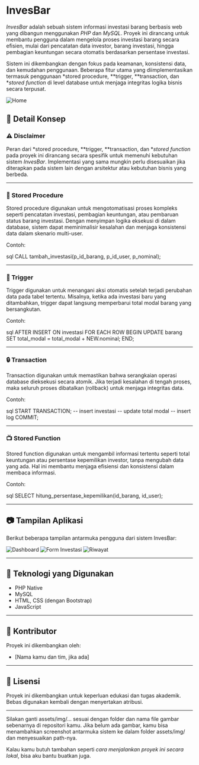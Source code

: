 
# InvesBar

*InvesBar* adalah sebuah sistem informasi investasi barang berbasis web yang dibangun menggunakan *PHP* dan *MySQL*. Proyek ini dirancang untuk membantu pengguna dalam mengelola proses investasi barang secara efisien, mulai dari pencatatan data investor, barang investasi, hingga pembagian keuntungan secara otomatis berdasarkan persentase investasi.

Sistem ini dikembangkan dengan fokus pada keamanan, konsistensi data, dan kemudahan penggunaan. Beberapa fitur utama yang diimplementasikan termasuk penggunaan *stored procedure, **trigger, **transaction, dan **stored function* di level database untuk menjaga integritas logika bisnis secara terpusat.

![Home](assets/img/home.png)

## 📌 Detail Konsep

### ⚠ Disclaimer

Peran dari *stored procedure, **trigger, **transaction, dan **stored function* pada proyek ini dirancang secara spesifik untuk memenuhi kebutuhan sistem *InvesBar*. Implementasi yang sama mungkin perlu disesuaikan jika diterapkan pada sistem lain dengan arsitektur atau kebutuhan bisnis yang berbeda.

---

### 🧠 Stored Procedure

Stored procedure digunakan untuk mengotomatisasi proses kompleks seperti pencatatan investasi, pembagian keuntungan, atau pembaruan status barang investasi. Dengan menyimpan logika eksekusi di dalam database, sistem dapat meminimalisir kesalahan dan menjaga konsistensi data dalam skenario multi-user.

Contoh:

sql
CALL tambah_investasi(p_id_barang, p_id_user, p_nominal);


---

### 🔁 Trigger

Trigger digunakan untuk menangani aksi otomatis setelah terjadi perubahan data pada tabel tertentu. Misalnya, ketika ada investasi baru yang ditambahkan, trigger dapat langsung memperbarui total modal barang yang bersangkutan.

Contoh:

sql
AFTER INSERT ON investasi FOR EACH ROW
BEGIN
   UPDATE barang SET total_modal = total_modal + NEW.nominal;
END;


---

### 🔒 Transaction

Transaction digunakan untuk memastikan bahwa serangkaian operasi database dieksekusi secara atomik. Jika terjadi kesalahan di tengah proses, maka seluruh proses dibatalkan (rollback) untuk menjaga integritas data.

Contoh:

sql
START TRANSACTION;
-- insert investasi
-- update total modal
-- insert log
COMMIT;


---

### 📺 Stored Function

Stored function digunakan untuk mengambil informasi tertentu seperti total keuntungan atau persentase kepemilikan investor, tanpa mengubah data yang ada. Hal ini membantu menjaga efisiensi dan konsistensi dalam membaca informasi.

Contoh:

sql
SELECT hitung_persentase_kepemilikan(id_barang, id_user);


---

## 📷 Tampilan Aplikasi

Berikut beberapa tampilan antarmuka pengguna dari sistem InvesBar:

![Dashboard](assets/img/dashboard.png)
![Form Investasi](assets/img/form-investasi.png)
![Riwayat](assets/img/riwayat.png)

---

## 💾 Teknologi yang Digunakan

* PHP Native
* MySQL
* HTML, CSS (dengan Bootstrap)
* JavaScript

---

## 🤝 Kontributor

Proyek ini dikembangkan oleh:

* \[Nama kamu dan tim, jika ada]

---

## 📄 Lisensi

Proyek ini dikembangkan untuk keperluan edukasi dan tugas akademik. Bebas digunakan kembali dengan menyertakan atribusi.

---

Silakan ganti assets/img/... sesuai dengan folder dan nama file gambar sebenarnya di repositori kamu. Jika belum ada gambar, kamu bisa menambahkan screenshot antarmuka sistem ke dalam folder assets/img/ dan menyesuaikan path-nya.

Kalau kamu butuh tambahan seperti *cara menjalankan proyek ini secara lokal*, bisa aku bantu buatkan juga.
